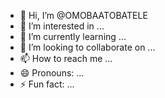 - 👋 Hi, I’m @OMOBAATOBATELE
- 👀 I’m interested in ...
- 🌱 I’m currently learning ...
- 💞️ I’m looking to collaborate on ...
- 📫 How to reach me ...
- 😄 Pronouns: ...
- ⚡ Fun fact: ...

<!---
OMOBAATOBATELE/OMOBAATOBATELE is a ✨ special ✨ repository because its `README.md` (this file) appears on your GitHub profile.
You can click the Preview link to take a look at your changes.
--->
